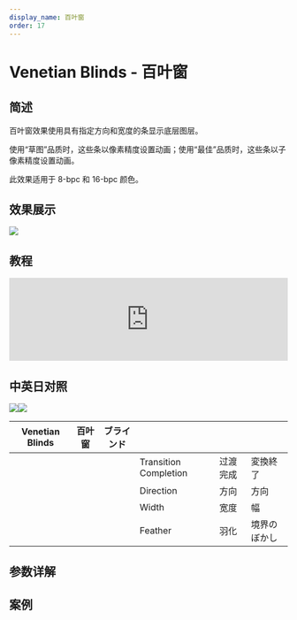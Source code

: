 ```yaml
---
display_name: 百叶窗
order: 17
---
```


# Venetian Blinds - 百叶窗

## 简述

百叶窗效果使用具有指定方向和宽度的条显示底层图层。

使用“草图”品质时，这些条以像素精度设置动画；使用“最佳”品质时，这些条以子像素精度设置动画。

此效果适用于 8-bpc 和 16-bpc 颜色。

## 效果展示

![](https://cdn.yuelili.com/20220103204825.png)

## 教程

<iframe src="https://player.bilibili.com/player.html?bvid=BV1e34y1X7Vj&page=53&high_quality=1" width="100%" allowfullscreen="allowfullscreen" frameborder="0"></iframe>

## 中英日对照

![](https://mir.yuelili.com/user/AE/effects/AE-Effects-Transition-Venetian_Blinds.png)![](https://mir.yuelili.com/user/AE/effects/AE-Effects-Transition-Venetian_Blinds_cn.png)

| Venetian Blinds | 百叶窗 | ブラインド |                       |          |              |
| --------------- | ------ | ---------- | --------------------- | -------- | ------------ |
|                 |        |            | Transition Completion | 过渡完成 | 変換終了     |
|                 |        |            | Direction             | 方向     | 方向         |
|                 |        |            | Width                 | 宽度     | 幅           |
|                 |        |            | Feather               | 羽化     | 境界のぼかし |

## 参数详解

## 案例
